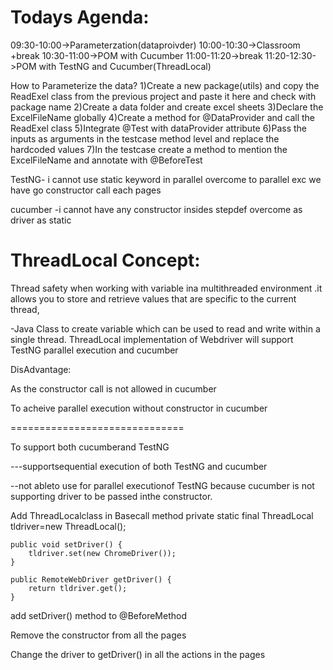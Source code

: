 Todays Agenda:
===============
   09:30-10:00->Parameterzation(dataproivder)
   10:00-10:30->Classroom +break
   10:30-11:00->POM with Cucumber
   11:00-11:20->break
   11:20-12:30->POM with TestNG and Cucumber(ThreadLocal)
  

How to Parameterize the data?
	  1)Create a new package(utils) and copy the ReadExel class from the previous project 
	  and paste it here and check with package name
	  2)Create a data folder and create excel sheets
	  3)Declare the ExcelFileName globally
	  4)Create a method for @DataProvider and call the ReadExel class
	  5)Integrate @Test with dataProvider attribute
	  6)Pass the inputs as arguments in the testcase method level and replace the hardcoded values
	  7)In the testcase create a method to mention the ExcelFileName and annotate with @BeforeTest
	  


TestNG- i cannot use static keyword in parallel
overcome to parallel exc we have go constructor call each pages


cucumber -i cannot have any constructor insides stepdef 
overcome as driver as static 




  ThreadLocal Concept:
=========================

Thread safety when working with variable ina multithreaded environment .it allows you to store and retrieve values  that are specific to the current thread,

-Java Class to create variable which can be used to read and write within a single thread.
ThreadLocal implementation of Webdriver will support
TestNG parallel execution and cucumber

DisAdvantage:

As the constructor call is not allowed in cucumber 

To acheive parallel execution without constructor in cucumber

==============================

To support both cucumberand TestNG

---supportsequential execution of both TestNG and cucumber

--not ableto use for parallel executionof TestNG because cucumber is not supporting driver to be passed inthe constructor.



Add ThreadLocalclass in Basecall method
private static final ThreadLocal<RemoteWebDriver> tldriver=new ThreadLocal<RemoteWebDriver>();
	
	
	public void setDriver() {
		tldriver.set(new ChromeDriver());
	}
	
	public RemoteWebDriver getDriver() {
		return tldriver.get();
	}

add setDriver() method to @BeforeMethod

Remove the constructor from all the pages

Change the driver to getDriver() in all the actions in the pages 